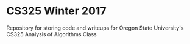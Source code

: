 # CS325 Winter 2017
Repository for storing code and writeups for Oregon State University's CS325 Analysis of Algorithms Class
